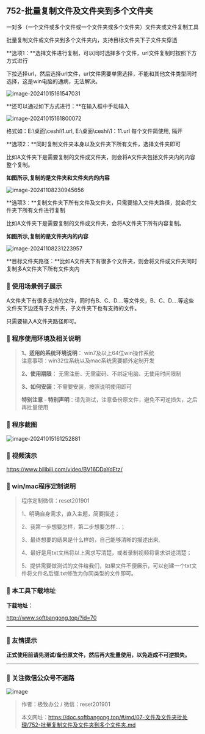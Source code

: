 ## 752-批量复制文件及文件夹到多个文件夹
一对多（一个文件或多个文件或一个文件夹或多个文件夹）文件夹或文件复制工具

批量复制文件或文件夹到多个文件夹内，支持目标文件夹下子文件夹穿透



**选项1：**选择文件进行复制，可以同时选择多个文件，url文件复制时按照下方方式进行

下拉选择url，然后选择url文件，url文件需要单需选择，不能和其他文件类型同时选择，这是win电脑的通病，无法解决。

![image-20241015161547031](https://s2.loli.net/2024/10/15/p8zZFUYiVLrcfDa.png)



**还可以通过如下方式进行：**在输入框中手动输入

![image-20241015161800072](https://s2.loli.net/2024/10/15/8SWZdkIH9wfvrLR.png)

格式如：E:\桌面\ceshi\1.url, E:\桌面\ceshi\1：11.url    每个文件简使用, 隔开



**选项2：**同时复制文件夹本身以及文件夹下所有文件，选择文件夹即可

比如A文件夹下是需要复制的文件或文件夹，则会将A文件夹包括文件夹内的内容整个复制。

**如图所示,复制的是文件夹和文件夹内的内容**

![image-20241108230945656](https://s2.loli.net/2024/11/08/vV473T2NdjFfiR5.png)



**选项3：**复制文件夹下所有文件及文件夹，只需要输入文件夹路径，就会将文件夹下所有文件进行复制

比如A文件夹下是需要复制的文件或文件夹，会将A文件夹下所有内容复制。

**如图所示,复制的是文件夹内的内容**

![image-20241108231223957](https://s2.loli.net/2024/11/08/YofHRAJ91kVgXwI.png)



**目标文件夹路径：**比如A文件夹下有很多个文件夹，则会将文件或文件夹同时复制多A文件夹下所有文件夹内

### 📑 使用场景例子展示
A文件夹下有很多支持的文件，同时有B、C、D....等文件夹，B、C、D....等这些文件夹下边还有子文件夹，子文件夹下也有支持的文件。

只需要输入A文件夹路径即可。

### 📑 程序使用环境及相关说明

> **1、适用的系统环境说明**： win7及以上64位win操作系统  
> 注意事项：win32位系统以及mac系统需要额外定制开发  
>
> **2、使用期限**： 无需注册、无需密码、不绑定电脑、无使用时间限制  
>
> **3、如何安装**：不需要安装，按照说明使用即可  
>
> **特别注意 - 特别声明**：请先测试，注意备份原文件，避免不可逆损失，之后再批量使用

### 📑 程序截图
![image-20241015161252881](https://s2.loli.net/2024/10/15/2vfGupemDP81Jl4.png) 

### 📑 视频演示

https://www.bilibili.com/video/BV16DDaYdEtz/

### 📑 win/mac程序定制说明

> 程序定制微信：reset201901  
>
> 1、明确自身需求，直入主题，简要描述；
>
> 2、我第一步想要怎样，第二步想要怎样...； 
>
> 3、最终想要的结果是什么样的，自己能够清晰的描述出来,  
>
> 4、最好是用txt文档将以上需求写清楚，或者录制视频将需求讲述清楚；  
>
> 5、提供需要做测试的文件给我们，如果文件不便展示，可以创建一个txt文件将文件名后缀.txt修改为你同类型的文件即可。  

### 📑 本工具下载地址

**下载地址：**

http://www.softbangong.top/?id=70

------

### 📑 友情提示

**正式使用前请先测试/备份原文件，然后再大批量使用，以免造成不可逆损失。**

------

### 📑 关注微信公众号不迷路

![image](https://s2.loli.net/2024/11/02/tK9T7jxLcuv5rUk.png)

> 作者：极致办公  /  微信：reset201901
>
> 本文网址：https://doc.softbangong.top/#/md/07-文件及文件夹批处理/752-批量复制文件及文件夹到多个文件夹.md